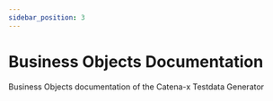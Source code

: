 ```yaml
---
sidebar_position: 3
---
```


# Business Objects Documentation

Business Objects documentation of the Catena-x Testdata Generator
